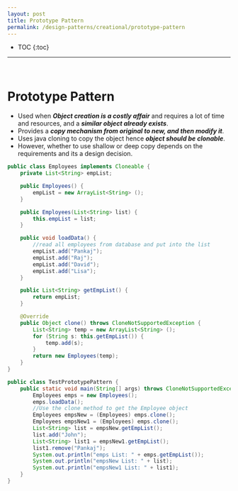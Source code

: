 ```yaml
---
layout: post
title: Prototype Pattern
permalink: /design-patterns/creational/prototype-pattern
---
```


- TOC
{:toc}

<hr><br>

# Prototype Pattern
-	Used when ***Object creation is a costly affair*** and requires a lot of time and resources, and a ***similar object already exists***. 
-	Provides a ***copy mechanism from original to new, and then modify it***. 
-	Uses java cloning to copy the object hence ***object should be clonable***.
-	However, whether to use shallow or deep copy depends on the requirements and its a design decision.

```java
public class Employees implements Cloneable {
    private List<String> empList;

    public Employees() {
        empList = new ArrayList<String> ();
    }

    public Employees(List<String> list) {
        this.empList = list;
    }

    public void loadData() {
        //read all employees from database and put into the list
        empList.add("Pankaj");
        empList.add("Raj");
        empList.add("David");
        empList.add("Lisa");
    }

    public List<String> getEmpList() {
        return empList;
    }

    @Override
    public Object clone() throws CloneNotSupportedException {
        List<String> temp = new ArrayList<String> ();
        for (String s: this.getEmpList()) {
            temp.add(s);
        }
        return new Employees(temp);
    }
}
```
```java
public class TestPrototypePattern {
    public static void main(String[] args) throws CloneNotSupportedException {
        Employees emps = new Employees();
        emps.loadData();
        //Use the clone method to get the Employee object
        Employees empsNew = (Employees) emps.clone();
        Employees empsNew1 = (Employees) emps.clone();
        List<String> list = empsNew.getEmpList();
        list.add("John");
        List<String> list1 = empsNew1.getEmpList();
        list1.remove("Pankaj");
        System.out.println("emps List: " + emps.getEmpList());
        System.out.println("empsNew List: " + list);
        System.out.println("empsNew1 List: " + list1);
    }
}
```